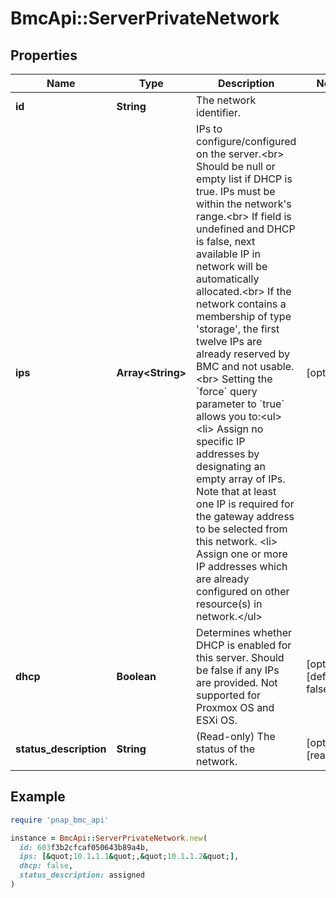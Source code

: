 # BmcApi::ServerPrivateNetwork

## Properties

| Name | Type | Description | Notes |
| ---- | ---- | ----------- | ----- |
| **id** | **String** | The network identifier. |  |
| **ips** | **Array&lt;String&gt;** | IPs to configure/configured on the server.&lt;br&gt; Should be null or empty list if DHCP is true. IPs must be within the network&#39;s range.&lt;br&gt; If field is undefined and DHCP is false, next available IP in network will be automatically allocated.&lt;br&gt; If the network contains a membership of type &#39;storage&#39;, the first twelve IPs are already reserved by BMC and not usable.&lt;br&gt; Setting the &#x60;force&#x60; query parameter to &#x60;true&#x60; allows you to:&lt;ul&gt; &lt;li&gt; Assign no specific IP addresses by designating an empty array of IPs. Note that at least one IP is required for the gateway address to be selected from this network. &lt;li&gt; Assign one or more IP addresses which are already configured on other resource(s) in network.&lt;/ul&gt; | [optional] |
| **dhcp** | **Boolean** | Determines whether DHCP is enabled for this server. Should be false if any IPs are provided. Not supported for Proxmox OS and ESXi OS. | [optional][default to false] |
| **status_description** | **String** | (Read-only) The status of the network. | [optional][readonly] |

## Example

```ruby
require 'pnap_bmc_api'

instance = BmcApi::ServerPrivateNetwork.new(
  id: 603f3b2cfcaf050643b89a4b,
  ips: [&quot;10.1.1.1&quot;,&quot;10.1.1.2&quot;],
  dhcp: false,
  status_description: assigned
)
```

